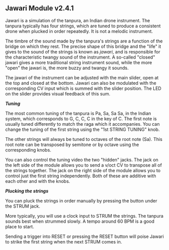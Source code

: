 ## Jawari Module v2.4.1

Jawari is a simulation of the tanpura, an Indian drone instrument. The tanpura typically has four strings, which are tuned to produce a consistent drone when plucked in order repeatedly. It is not a melodic instrument. 

The timbre of the sound made by the tanpura's strings are a function of the bridge on which they rest. The precise shape of this bridge and the "life" it gives to the sound of the strings is known as *jawari*, and is responsible for the characteristic twangy sound of the instrument. A so-called "closed" jawari gives a more traditional string instrument sound, while the more "open" the jawari is, the more buzzy and twangy it sounds. 

The jawari of the instrument can be adjusted with the main slider, open at the top and closed at the bottom. Jawari can also be modulated with the corresponding CV input which is summed with the slider position. The LED on the slider provides visual feedback of this sum. 

***Tuning***

The most common tuning of the tanpura is Pa, Sa, Sa Sa, in the Indian system, which corresponds to G, C, C, C in the key of C. The first note is usually tuned differently to match the raga which it accompanies. You can change the tuning of the first string using the "1st STRING TUNING" knob. 

The other strings will always be tuned to octaves of the root note (Sa). This root note can be transposed by semitone or by octave using the corresponding knobs. 

You can also control the tuning video the two "hidden" jacks. The jack on the left side of the module allows you to send a v/oct CV to transpose all of the strings together. The jack on the right side of the module allows you to control just the first string independently. Both of these are additive with each other and with the knobs.

***Plucking the strings***

You can pluck the strings in order manually by pressing the button under the STRUM jack. 

More typically, you will use a clock input to STRUM the strings. The tanpura sounds best when strummed slowly. A tempo around 60 BPM is a good place to start. 

Sending a trigger into RESET or pressing the RESET button will poise Jawari to strike the first string when the next STRUM comes in. 

